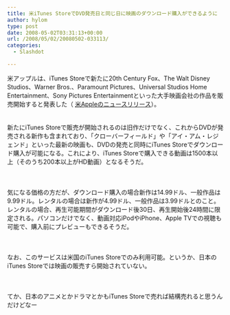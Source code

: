 ```yaml
---
title: 米iTunes StoreでDVD発売日と同じ日に映画のダウンロード購入ができるように
author: hylom
type: post
date: 2008-05-02T03:31:13+00:00
url: /2008/05/02/20080502-033113/
categories:
  - Slashdot

---
```

米アップルは、iTunes Storeで新たに20th Century Fox、The Walt Disney Studios、Warner Bros.、Paramount Pictures、Universal Studios Home Entertainment、Sony Pictures Entertainmentといった大手映画会社の作品を販売開始すると発表した（ [米Appleのニュースリリース][1]）。  
</br>   
新たにiTunes Storeで販売が開始されるのは旧作だけでなく、これからDVDが発売される新作も含まれており、「クローバーフィールド」や「アイ・アム・レジェンド」といった最新の映画も、DVDの発売と同時にiTunes Storeでダウンロード購入が可能になる。これにより、iTunes Storeで購入できる動画は1500本以上（そのうち200本以上がHD動画）となるそうだ。</br>  
</br>   
気になる価格の方だが、ダウンロード購入の場合新作は14.99ドル、一般作品は9.99ドル。レンタルの場合は新作が4.99ドル、一般作品は3.99ドルとのこと。レンタルの場合、再生可能期間がダウンロード後30日、再生開始後24時間に限定される。パソコンだけでなく、動画対応iPodやiPhone、Apple TVでの視聴も可能で、購入前にプレビューもできるそうだ。</br>  
</br>   
なお、このサービスは米国のiTunes Storeでのみ利用可能。というか、日本のiTunes Storeでは映画の販売すら開始されていない。</br>  
</br>   
てか、日本のアニメとかドラマとかもiTunes Storeで売れば結構売れると思うんだけどなー</br>  
</br>

 [1]: http://www.apple.com/pr/library/2008/05/01itunes.html
